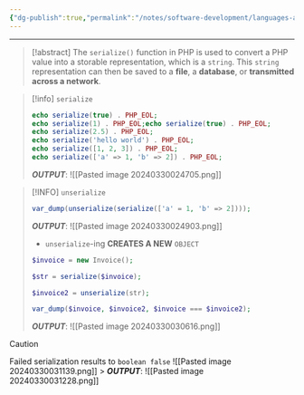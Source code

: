 ```yaml
---
{"dg-publish":true,"permalink":"/notes/software-development/languages-and-frameworks/web-development/backend/php/02-object-oriented-programming-oop/16-serialize-objects-and-magic-methods/01-serialize-and-unserialize/","tags":["programming","php","webdevelopment","backend","OOP"],"created":"2025-07-13T15:24:55.173+08:00"}
---
```



---

> [!abstract]
> The `serialize()` function in PHP is used to convert a PHP value into a storable representation, which is a `string`.
> This `string` representation can then be saved to a **file**, a **database**, or **transmitted across a network**.

> [!info] `serialize`
>
> ```php
> echo serialize(true) . PHP_EOL;
> echo serialize(1) . PHP_EOL;echo serialize(true) . PHP_EOL;
> echo serialize(2.5) . PHP_EOL;
> echo serialize('hello world') . PHP_EOL;
> echo serialize([1, 2, 3]) . PHP_EOL;
> echo serialize(['a' => 1, 'b' => 2]) . PHP_EOL;
> ```
>
> **_OUTPUT_**:
> ![[Pasted image 20240330024705.png]]

> [!INFO] `unserialize`
>
> ```php
> var_dump(unserialize(serialize(['a' = 1, 'b' => 2])));
> ```
>
> **_OUTPUT_**:
> ![[Pasted image 20240330024903.png]]
>
> - `unserialize`-ing **CREATES A NEW** `OBJECT`
>
> ```PHP
> $invoice = new Invoice();
>
> $str = serialize($invoice);
>
> $invoice2 = unserialize(str);
>
> var_dump($invoice, $invoice2, $invoice === $invoice2);
> ```
>
> **_OUTPUT_**:
> ![[Pasted image 20240330030616.png]]

> [!CAUTION]
> Failed serialization results to `boolean false`
> ![[Pasted image 20240330031139.png]] > **_OUTPUT_**:
> ![[Pasted image 20240330031228.png]]
